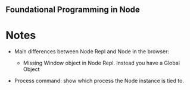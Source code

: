 ## Foundational Programming in Node

# Notes
+ Main differences between Node Repl and Node in the browser:
	- Missing Window object in Node Repl. Instead you have a Global Object

+ Process command: show which process the Node instance is tied to.